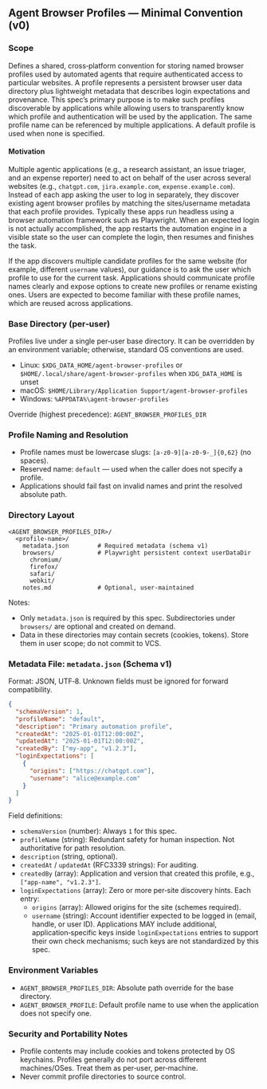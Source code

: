 ## Agent Browser Profiles — Minimal Convention (v0)

### Scope

Defines a shared, cross‑platform convention for storing named browser profiles used by automated agents that require authenticated access to particular websites. A profile represents a persistent browser user data directory plus lightweight metadata that describes login expectations and provenance. This spec’s primary purpose is to make such profiles discoverable by applications while allowing users to transparently know which profile and authentication will be used by the application. The same profile name can be referenced by multiple applications. A default profile is used when none is specified.

#### Motivation

Multiple agentic applications (e.g., a research assistant, an issue triager, and an expense reporter) need to act on behalf of the user across several websites (e.g., `chatgpt.com`, `jira.example.com`, `expense.example.com`). Instead of each app asking the user to log in separately, they discover existing agent browser profiles by matching the sites/username metadata that each profile provides. Typically these apps run headless using a browser automation framework such as Playwright. When an expected login is not actually accomplished, the app restarts the automation engine in a visible state so the user can complete the login, then resumes and finishes the task.

If the app discovers multiple candidate profiles for the same website (for example, different `username` values), our guidance is to ask the user which profile to use for the current task. Applications should communicate profile names clearly and expose options to create new profiles or rename existing ones. Users are expected to become familiar with these profile names, which are reused across applications.

### Base Directory (per‑user)

Profiles live under a single per‑user base directory. It can be overridden by an environment variable; otherwise, standard OS conventions are used.

- Linux: `$XDG_DATA_HOME/agent-browser-profiles` or `$HOME/.local/share/agent-browser-profiles` when `XDG_DATA_HOME` is unset
- macOS: `$HOME/Library/Application Support/agent-browser-profiles`
- Windows: `%APPDATA%\agent-browser-profiles`

Override (highest precedence): `AGENT_BROWSER_PROFILES_DIR`

### Profile Naming and Resolution

- Profile names must be lowercase slugs: `[a-z0-9][a-z0-9-_]{0,62}` (no spaces).
- Reserved name: `default` — used when the caller does not specify a profile.
- Applications should fail fast on invalid names and print the resolved absolute path.

### Directory Layout

```
<AGENT_BROWSER_PROFILES_DIR>/
  <profile-name>/
    metadata.json        # Required metadata (schema v1)
    browsers/            # Playwright persistent context userDataDir
      chromium/          
      firefox/
      safari/
      webkit/
    notes.md             # Optional, user-maintained
```

Notes:
- Only `metadata.json` is required by this spec. Subdirectories under `browsers/` are optional and created on demand.
- Data in these directories may contain secrets (cookies, tokens). Store them in user scope; do not commit to VCS.

### Metadata File: `metadata.json` (Schema v1)

Format: JSON, UTF‑8. Unknown fields must be ignored for forward compatibility.

```json
{
  "schemaVersion": 1,
  "profileName": "default",
  "description": "Primary automation profile",
  "createdAt": "2025-01-01T12:00:00Z",
  "updatedAt": "2025-01-01T12:00:00Z",
  "createdBy": ["my-app", "v1.2.3"],
  "loginExpectations": [
    {
      "origins": ["https://chatgpt.com"],
      "username": "alice@example.com"
    }
  ]
}
```

Field definitions:
- `schemaVersion` (number): Always `1` for this spec.
- `profileName` (string): Redundant safety for human inspection. Not authoritative for path resolution.
- `description` (string, optional).
- `createdAt` / `updatedAt` (RFC3339 strings): For auditing.
- `createdBy` (array<string>): Application and version that created this profile, e.g., `["app-name", "v1.2.3"]`.
- `loginExpectations` (array): Zero or more per‑site discovery hints. Each entry:
  - `origins` (array<string>): Allowed origins for the site (schemes required).
  - `username` (string): Account identifier expected to be logged in (email, handle, or user ID).
  Applications MAY include additional, application‑specific keys inside `loginExpectations` entries to support their own check mechanisms; such keys are not standardized by this spec.

### Environment Variables

- `AGENT_BROWSER_PROFILES_DIR`: Absolute path override for the base directory.
- `AGENT_BROWSER_PROFILE`: Default profile name to use when the application does not specify one.

### Security and Portability Notes

- Profile contents may include cookies and tokens protected by OS keychains. Profiles generally do not port across different machines/OSes. Treat them as per‑user, per‑machine.
- Never commit profile directories to source control.


